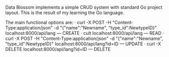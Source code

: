 Data Blossom implements a simple CRUD system with standard Go project layout. This is the result of my learning the Go language.

The main functional options are:
  · curl -X POST -H "Content-Type:application/json" -d "{"name":"Newname", "type_id":NewtypeID}" localhost:8000/api/lang — CREATE
  · cult localhost:8000/api/lang — READ
  · curl -X POST -H "Content-Type:application/json" -d "{"name":"Newname", "type_id":NewtypeID}" localhost:8000/api/lang?id=ID  — UPDATE
  · curl -X DELETE localhost:8000/api/lang?id=ID — DELETE
